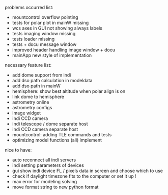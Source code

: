 problems occurred list:

- mountcontrol overflow pointing
- tests for polar plot in mainW missing
- wcs axes in GUI not showing always labels
- tests imaging window missing
- tests loader missing
- tests + docu message window
- improved header handling image window + docu
- mainApp new style of implementation


necessary feature list:

- add dome support from indi
- add dso path calculation in modeldata
- add dso path in mainW
- hemisphere: show best altitude when polar align is on
- link dome to hemisphere
- astrometry online
- astrometry configs
- image widget
- indi CCD camera
- indi telescope / dome separate host
- indi CCD camera separate host
- mountcontrol: adding TLE commands and tests
- optimizing model functions (all) implement

nice to have:

- auto reconnect all indi servers
- indi setting parameters of devices
- gui show indi device FL / pixels data in screen and choose which to use
- check if daylight timezone fits to the computer or set it up !
- max error for modeling solving
- move format string to new python format
